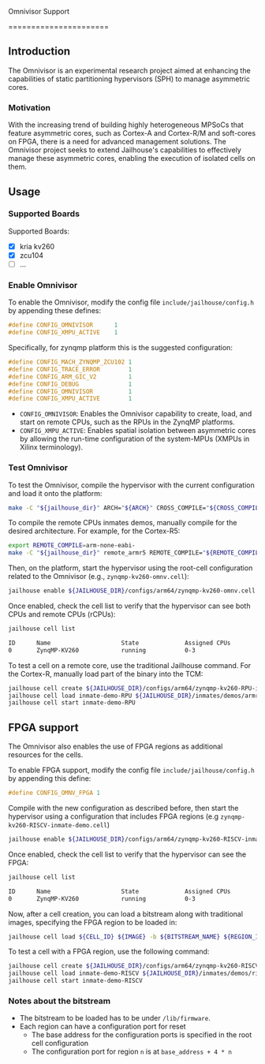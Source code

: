 Omnivisor Support

======================

Introduction
------------

The Omnivisor is an experimental research project aimed at enhancing the 
capabilities of static partitioning hypervisors (SPH) to manage asymmetric 
cores.

### Motivation
With the increasing trend of building highly heterogeneous MPSoCs that feature
asymmetric cores, such as Cortex-A and Cortex-R/M and soft-cores on FPGA, there 
is a need for advanced management solutions. The Omnivisor project seeks to 
extend Jailhouse's capabilities to effectively manage these asymmetric cores, 
enabling the execution of isolated cells on them.

Usage
-----

### Supported Boards
Supported Boards:

- [x] kria kv260
- [x] zcu104
- [ ] ...

### Enable Omnivisor
To enable the Omnivisor, modify the config file `include/jailhouse/config.h` 
by appending these defines:

```c
#define CONFIG_OMNIVISOR      1
#define CONFIG_XMPU_ACTIVE    1
```

Specifically, for zynqmp platform this is the suggested configuration:

```c
#define CONFIG_MACH_ZYNQMP_ZCU102 1 
#define CONFIG_TRACE_ERROR        1
#define CONFIG_ARM_GIC_V2 	      1
#define CONFIG_DEBUG              1
#define CONFIG_OMNIVISOR          1
#define CONFIG_XMPU_ACTIVE        1
```

- `CONFIG_OMNIVISOR`: Enables the Omnivisor capability to create, load, and 
                      start on remote CPUs, such as the RPUs in the ZynqMP 
                      platforms.
- `CONFIG_XMPU_ACTIVE`: Enables spatial isolation between asymmetric cores 
                      by allowing the run-time configuration of the system-MPUs 
                      (XMPUs in Xilinx terminology).

### Test Omnivisor
To test the Omnivisor, compile the hypervisor with the current configuration 
and load it onto the platform:

```sh
make -C "${jailhouse_dir}" ARCH="${ARCH}" CROSS_COMPILE="${CROSS_COMPILE}" KDIR="${linux_dir}"
```

To compile the remote CPUs inmates demos, manually compile for the desired 
architecture. For example, for the Cortex-R5:

```sh
export REMOTE_COMPILE=arm-none-eabi-
make -C "${jailhouse_dir}" remote_armr5 REMOTE_COMPILE="${REMOTE_COMPILE}"
```

Then, on the platform, start the hypervisor using the root-cell configuration 
related to the Omnivisor (e.g., `zynqmp-kv260-omnv.cell`):

```sh
jailhouse enable ${JAILHOUSE_DIR}/configs/arm64/zynqmp-kv260-omnv.cell
```

Once enabled, check the cell list to verify that the hypervisor can see both 
CPUs and remote CPUs (rCPUs):

```sh
jailhouse cell list

ID      Name                    State             Assigned CPUs           Assigned rCPUs          Failed CPUs             
0       ZynqMP-KV260            running           0-3                     0-2   
```

To test a cell on a remote core, use the traditional Jailhouse command. For the Cortex-R, manually load part of the binary into the TCM:

```sh
jailhouse cell create ${JAILHOUSE_DIR}/configs/arm64/zynqmp-kv260-RPU-inmate-demo.cell
jailhouse cell load inmate-demo-RPU ${JAILHOUSE_DIR}/inmates/demos/armr5/baremetal-demo_tcm.bin -a 0xffe00000 ${JAILHOUSE_DIR}/inmates/demos/armr5/baremetal-demo.bin
jailhouse cell start inmate-demo-RPU
```

## FPGA support
The Omnivisor also enables the use of FPGA regions as additional resources for the cells. 

To enable FPGA support, modify the config file `include/jailhouse/config.h` 
by appending this define:

```c
#define CONFIG_OMNV_FPGA 1
```
Compile with the new configuration as described before, then start the hypervisor using a configuration that includes FPGA regions (e.g ```zynqmp-kv260-RISCV-inmate-demo.cell```)

```sh
jailhouse enable ${JAILHOUSE_DIR}/configs/arm64/zynqmp-kv260-RISCV-inmate-demo.cell
```
Once enabled, check the cell list to verify that the hypervisor can see the FPGA:

```sh
jailhouse cell list

ID      Name                    State             Assigned CPUs           Assigned rCPUs       Assigned FPGA regions   Failed CPUs             
0       ZynqMP-KV260            running           0-3                     0-2                  0
```

Now, after a cell creation, you can load a bitstream along with traditional images, specifying the FPGA region to be loaded in:
```sh
jailhouse cell load ${CELL_ID} ${IMAGE} -b ${BITSTREAM_NAME} ${REGION_ID}
```

To test a cell with a FPGA region, use the following command:

```sh
jailhouse cell create ${JAILHOUSE_DIR}/configs/arm64/zynqmp-kv260-RISCV-inmate-demo.cell
jailhouse cell load inmate-demo-RISCV ${JAILHOUSE_DIR}/inmates/demos/riscv/riscv-demo.bin -b pico32_tg.bit 0
jailhouse cell start inmate-demo-RISCV
```

### Notes about the bitstream
* The bitstream to be loaded has to be under ```/lib/firmware```.
* Each region can have a configuration port for reset
    * The base address for the configuration ports is specified in the root cell configuration
    * The configuration port for region ```n``` is at ```base_address + 4 * n```